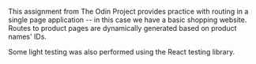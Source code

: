 This assignment from The Odin Project provides practice with routing in a single page application -- in this case we have a basic shopping website. Routes to product pages are dynamically generated based on product names' IDs.

Some light testing was also performed using the React testing library.
